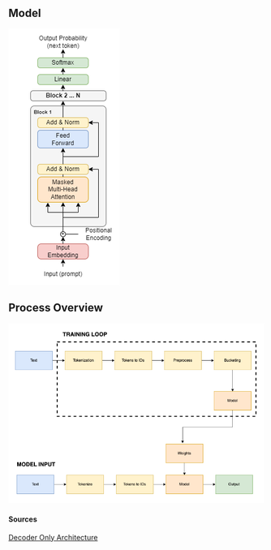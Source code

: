 ## Model
![Image of transformer](./transformer-model.png)

## Process Overview
![Image of structure](./overview.png)


#### Sources
[Decoder Only Architecture](https://ai.stackexchange.com/questions/40179/how-does-the-decoder-only-transformer-architecture-work)
